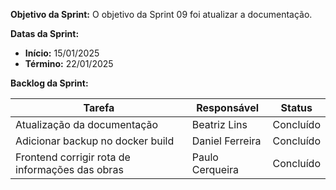 
**Objetivo da Sprint:**
O objetivo da Sprint 09 foi atualizar a documentação.

**Datas da Sprint:**

- **Início:** 15/01/2025
- **Término:** 22/01/2025

**Backlog da Sprint:**

| Tarefa | Responsável | Status |
|--------|-------------|-----------------------|
| Atualização da documentação | Beatriz Lins | Concluído |
| Adicionar backup no docker build | Daniel Ferreira | Concluído |
| Frontend corrigir rota de informações das obras | Paulo Cerqueira | Concluído |



